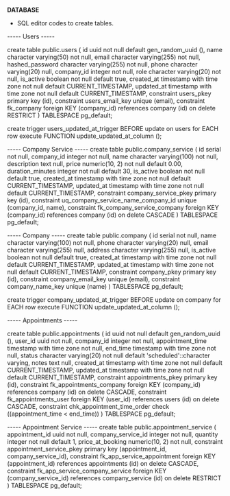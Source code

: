 **DATABASE**
- SQL editor codes to create tables.

----- Users -----

create table public.users (
  id uuid not null default gen_random_uuid (),
  name character varying(50) not null,
  email character varying(255) not null,
  hashed_password character varying(255) not null,
  phone character varying(20) null,
  company_id integer not null,
  role character varying(20) not null,
  is_active boolean not null default true,
  created_at timestamp with time zone not null default CURRENT_TIMESTAMP,
  updated_at timestamp with time zone not null default CURRENT_TIMESTAMP,
  constraint users_pkey primary key (id),
  constraint users_email_key unique (email),
  constraint fk_company foreign KEY (company_id) references company (id) on delete RESTRICT
) TABLESPACE pg_default;

create trigger users_updated_at_trigger BEFORE
update on users for EACH row
execute FUNCTION update_updated_at_column ();


----- Company Service -----
create table public.company_service (
  id serial not null,
  company_id integer not null,
  name character varying(100) not null,
  description text null,
  price numeric(10, 2) not null default 0.00,
  duration_minutes integer not null default 30,
  is_active boolean not null default true,
  created_at timestamp with time zone not null default CURRENT_TIMESTAMP,
  updated_at timestamp with time zone not null default CURRENT_TIMESTAMP,
  constraint company_service_pkey primary key (id),
  constraint uq_company_service_name_company_id unique (company_id, name),
  constraint fk_company_service_company foreign KEY (company_id) references company (id) on delete CASCADE
) TABLESPACE pg_default;

----- Company -----
create table public.company (
  id serial not null,
  name character varying(100) not null,
  phone character varying(20) null,
  email character varying(255) null,
  address character varying(255) null,
  is_active boolean not null default true,
  created_at timestamp with time zone not null default CURRENT_TIMESTAMP,
  updated_at timestamp with time zone not null default CURRENT_TIMESTAMP,
  constraint company_pkey primary key (id),
  constraint company_email_key unique (email),
  constraint company_name_key unique (name)
) TABLESPACE pg_default;

create trigger company_updated_at_trigger BEFORE
update on company for EACH row
execute FUNCTION update_updated_at_column ();

----- Appointments -----

create table public.appointments (
  id uuid not null default gen_random_uuid (),
  user_id uuid not null,
  company_id integer not null,
  appointment_time timestamp with time zone not null,
  end_time timestamp with time zone not null,
  status character varying(20) not null default 'scheduled'::character varying,
  notes text null,
  created_at timestamp with time zone not null default CURRENT_TIMESTAMP,
  updated_at timestamp with time zone not null default CURRENT_TIMESTAMP,
  constraint appointments_pkey primary key (id),
  constraint fk_appointments_company foreign KEY (company_id) references company (id) on delete CASCADE,
  constraint fk_appointments_user foreign KEY (user_id) references users (id) on delete CASCADE,
  constraint chk_appointment_time_order check ((appointment_time < end_time))
) TABLESPACE pg_default;

----- Appointment Service -----
create table public.appointment_service (
  appointment_id uuid not null,
  company_service_id integer not null,
  quantity integer not null default 1,
  price_at_booking numeric(10, 2) not null,
  constraint appointment_service_pkey primary key (appointment_id, company_service_id),
  constraint fk_app_service_appointment foreign KEY (appointment_id) references appointments (id) on delete CASCADE,
  constraint fk_app_service_company_service foreign KEY (company_service_id) references company_service (id) on delete RESTRICT
) TABLESPACE pg_default;